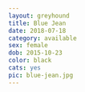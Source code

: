 ```yaml
---
layout: greyhound
title: Blue Jean
date: 2018-07-18
category: available
sex: female
dob: 2015-10-23
color: black
cats: yes
pic: blue-jean.jpg
---
```


